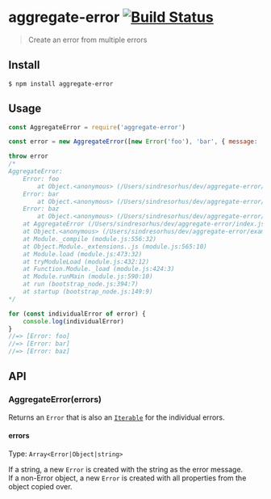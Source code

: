 # aggregate-error [![Build Status](https://travis-ci.org/sindresorhus/aggregate-error.svg?branch=master)](https://travis-ci.org/sindresorhus/aggregate-error)

> Create an error from multiple errors

## Install

```
$ npm install aggregate-error
```

## Usage

```js
const AggregateError = require('aggregate-error')

const error = new AggregateError([new Error('foo'), 'bar', { message: 'baz' }])

throw error
/*
AggregateError:
    Error: foo
        at Object.<anonymous> (/Users/sindresorhus/dev/aggregate-error/example.js:3:33)
    Error: bar
        at Object.<anonymous> (/Users/sindresorhus/dev/aggregate-error/example.js:3:13)
    Error: baz
        at Object.<anonymous> (/Users/sindresorhus/dev/aggregate-error/example.js:3:13)
    at AggregateError (/Users/sindresorhus/dev/aggregate-error/index.js:19:3)
    at Object.<anonymous> (/Users/sindresorhus/dev/aggregate-error/example.js:3:13)
    at Module._compile (module.js:556:32)
    at Object.Module._extensions..js (module.js:565:10)
    at Module.load (module.js:473:32)
    at tryModuleLoad (module.js:432:12)
    at Function.Module._load (module.js:424:3)
    at Module.runMain (module.js:590:10)
    at run (bootstrap_node.js:394:7)
    at startup (bootstrap_node.js:149:9)
*/

for (const individualError of error) {
	console.log(individualError)
}
//=> [Error: foo]
//=> [Error: bar]
//=> [Error: baz]
```

## API

### AggregateError(errors)

Returns an `Error` that is also an [`Iterable`](https://developer.mozilla.org/en-US/docs/Web/JavaScript/Guide/Iterators_and_Generators#Iterables) for the individual errors.

#### errors

Type: `Array<Error|Object|string>`

If a string, a new `Error` is created with the string as the error message.<br>
If a non-Error object, a new `Error` is created with all properties from the object copied over.
